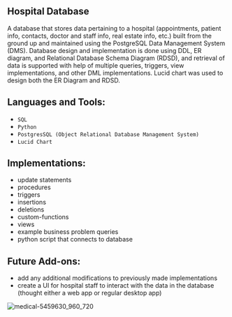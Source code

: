 ## Hospital Database 

A database that stores data pertaining to a hospital (appointments, patient info, contacts, doctor and staff info, real estate info, etc.) built from the ground up and maintained using the PostgreSQL Data Management System (DMS). Database design and implementation is done using DDL, ER diagram, and Relational Database Schema Diagram (RDSD), and retrieval of data is supported with help of multiple queries, triggers, view implementations, and other DML implementations. Lucid chart was used to design both the ER Diagram and RDSD. 

## Languages and Tools: 
 * `SQL`
 * `Python`
 * `PostgresSQL (Object Relational Database Management System)`
 * `Lucid Chart`

## Implementations:
* update statements
* procedures
* triggers
* insertions
* deletions
* custom-functions
* views
* example business problem queries
* python script that connects to database

## Future Add-ons:
* add any additional modifications to previously made implementations
* create a UI for hospital staff to interact with the data in the database (thought either a web app or regular desktop app)

![medical-5459630_960_720](https://user-images.githubusercontent.com/71467135/168944980-6e31bc7a-c064-4fe6-bd86-d11edc302251.png)
